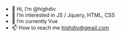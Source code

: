 - 👋 Hi, I’m @highdiv
- 👀 I’m interested in JS / Jquery, HTML, CSS
- 🌱 I’m currently Vue
- 📫 How to reach me highdiv@gmail.com

<!---
highdiv/highdiv is a ✨ special ✨ repository because its `README.md` (this file) appears on your GitHub profile.
You can click the Preview link to take a look at your changes.
--->
